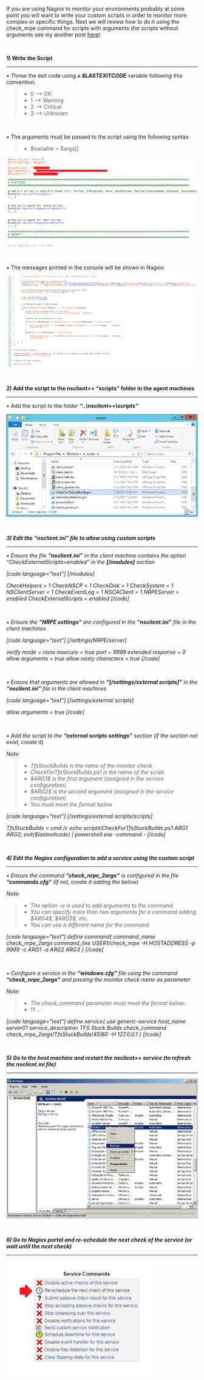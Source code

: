 If you are using Nagios to monitor your environments probably at some point you will want to write your custom scripts in order to monitor more complex or specific things. Next we will review how to do it using the check_nrpe command for scripts with arguments (for scripts without arguments see my another post <a href="https://blogs.microsoft.co.il/leonj/2017/08/01/nagios-using-custom-scripts-with-nsclient-no-arguments" target="_blank" rel="noopener">here</a>)

&nbsp;

<strong>1) Write the Script</strong>

<hr />

• Throw the exit code using a <em><strong>$LASTEXITCODE</strong></em> variable following this convention:
<blockquote>
<ul>
 	<li>0 –&gt; OK</li>
 	<li>1 –&gt; Warning</li>
 	<li>2 –&gt; Critical</li>
 	<li>3 –&gt; Unknown</li>
</ul>
</blockquote>

&nbsp;

• The arguments must be passed to the script using the following syntax:
<blockquote>
<ul>
 	<li>$variable = $args[<position>]</li>
</ul>
</blockquote>

<img src="https://github.com/leonjalfon1/Microsoft-Blog/blob/master/Nagios-UsingCustomScriptsWithNSClient-WithArguments/Images/Image1.png?raw=true" alt="Image" />

&nbsp;

• The messages printed in the console will be shown in Nagios

<img src="https://github.com/leonjalfon1/Microsoft-Blog/blob/master/Nagios-UsingCustomScriptsWithNSClient-WithArguments/Images/Image2.png?raw=true" alt="Image" />

&nbsp;

<strong>2) Add the script to the nsclient++ “scripts” folder in the agent machines</strong>

<hr />

• Add the script to the folder <em><strong>“..\nsclient++\scripts”</strong></rm>

<img src="https://github.com/leonjalfon1/Microsoft-Blog/blob/master/Nagios-UsingCustomScriptsWithNSClient-WithArguments/Images/Image3.png?raw=true" alt="Image" />

&nbsp;

<strong>3) Edit the “nsclient.ini” file to allow using custom scripts</strong>

<hr />

• Ensure the file <em><strong>"nsclient.ini”</strong></em> in the client machine contains the option “CheckExternalScripts=enabled” in the <em><strong>[/modules]</strong></em> section

[code language="text"]
[/modules]

CheckHelpers = 1
CheckNSCP = 1
CheckDisk = 1
CheckSystem = 1
NSClientServer = 1
CheckEventLog = 1
NSCAClient = 1
NRPEServer = enabled
CheckExternalScripts = enabled
[/code]

&nbsp;

• Ensure the <em><strong>“NRPE settings"</strong></em> are configured in the <em><strong>“nsclient.ini”</strong></em> file in the client machines

[code language="text"]
[/settings/NRPE/server]

verify mode = none
insecure = true
port = 9999
extended response = 0
allow arguments = true
allow nasty characters = true
[/code]

&nbsp;

• Ensure that arguments are allowed in <em><strong>“[/settings/external scripts]”</strong></em> in the <em><strong>“nsclient.ini”</strong></em> file in the client machines

[code language="text"]
[/settings/external scripts]

allow arguments = true
[/code]

&nbsp;

• Add the script to the <em><strong>“external scripts settings”</strong></em> section (if the section not exist, create it)

Note:
<blockquote>
<ul>
 	<li><em>TfsStuckBuilds</em> is the name of the monitor check</li>
 	<li><em>CheckForTfsStuckBuilds.ps1</em> is the name of the script</li>
	<li><em>$ARG1$</em> is the first argument (assigned in the service configuration)</li>
	<li><em>$ARG2$</em> is the second argument (assigned in the service configuration)</li>
 	<li>You must meet the format below</li>
</ul>
</blockquote>

[code language="text"]
[/settings/external scripts/scripts]

TfsStuckBuilds = cmd /c echo scripts\CheckForTfsStuckBuilds.ps1 $ARG1$ $ARG2$; exit($lastexitcode) | powershell.exe -command -
[/code]

&nbsp;

<strong>4) Edit the Nagios configuration to add a service using the custom script</strong>

<hr />

• Ensure the command <em><strong>“check_nrpe_2args”</strong></em> is configured in the file <em><strong>“commands.cfg”</strong></em> (If not, create it adding the below)

Note:
<blockquote>
<ul>
 	<li>The option <em>–a</em> is used to add arguments to the command</li>
 	<li>You can specify more than two arguments for a command adding <em>$ARG4$</em>, <em>$ARG5$</em>, etc.</li>
	<li>You can use a different name for the command</li>
</ul>
</blockquote>

[code language="text"]
define command{
    command_name   check_nrpe_2args
    command_line   $USER1$/check_nrpe -H $HOSTADDRESS$ -p 9999 -c $ARG1$ -a $ARG2$ $ARG3$
}
[/code]

&nbsp;

• Configure a service in the <em><strong>“windows.cfg”</strong></em> file using the command <em><strong>“check_nrpe_2args”</strong></em> and passing the monitor check name as parameter

Note:
<blockquote>
<ul>
 	<li>The <em>check_command</em> parameter must meet the format below:</li>
	<li><em><commandName></em>!<em><CheckName></em>!<em><arg1></em>!<em><arg2></em> …</li>
</ul>
</blockquote>

[code language="text"]
define service{
    use                   generic-service
    host_name             server01
    service_description   TFS Stuck Builds
    check_command         check_nrpe_2args!TfsStuckBuilds!45!60 -H 127.0.0.1
}
[/code]

&nbsp;

<strong>5) Go to the host machine and restart the nsclient++ service (to refresh the nsclient.ini file)</strong>

<hr />

<img src="https://github.com/leonjalfon1/Microsoft-Blog/blob/master/Nagios-UsingCustomScriptsWithNSClient-WithArguments/Images/Image4.png?raw=true" alt="Image" />

&nbsp;

<strong>6) Go to Nagios portal and re-schedule the next check of the service (or wait until the next check)</strong>

<hr />

<img src="https://github.com/leonjalfon1/Microsoft-Blog/blob/master/Nagios-UsingCustomScriptsWithNSClient-WithArguments/Images/Image5.png?raw=true" alt="Image" />

&nbsp;